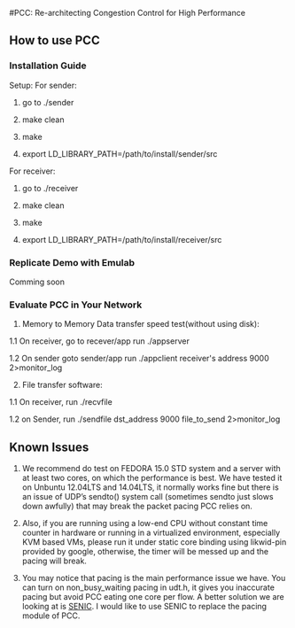 #PCC: Re-architecting Congestion Control for High Performance


## How to use PCC

### Installation Guide
Setup:
For sender:
1. go to ./sender

2. make clean

3. make

4. export LD_LIBRARY_PATH=/path/to/install/sender/src

For receiver:

1. go to ./receiver

2. make clean

3. make

4. export LD_LIBRARY_PATH=/path/to/install/receiver/src


### Replicate Demo with Emulab
Comming soon

### Evaluate PCC in Your Network
1. Memory to Memory Data transfer speed test(without using disk): 

  1.1 On receiver, go to recever/app run ./appserver 

  1.2 On sender goto sender/app run ./appclient receiver's address 9000 2>monitor_log

2. File transfer software:

  1.1 On receiver, run ./recvfile
 
  1.2 on Sender, run ./sendfile dst_address 9000 file_to_send 2>monitor_log

## Known Issues
1. We recommend do test on FEDORA 15.0 STD system and a server with at least two cores, on which the performance is best. We have tested it on Unbuntu 12.04LTS and 14.04LTS, it normally works fine but there is an issue of UDP’s sendto() system call (sometimes sendto just slows down awfully) that may break the packet pacing PCC relies on. 

2. Also, if you are running using a low-end CPU without constant time counter in hardware or running in a virtualized environment, especially KVM based VMs,  please run it under static core binding using likwid-pin provided by google, otherwise, the timer will be messed up and the pacing will break.

3. You may notice that pacing is the main performance issue we have. You can turn on non_busy_waiting pacing in udt.h, it gives you inaccurate pacing but avoid PCC eating one core per flow. A better solution we are looking at is [SENIC](https://github.com/sivasankariit/qfq-rl). I would like to use SENIC to replace the pacing module of PCC.

